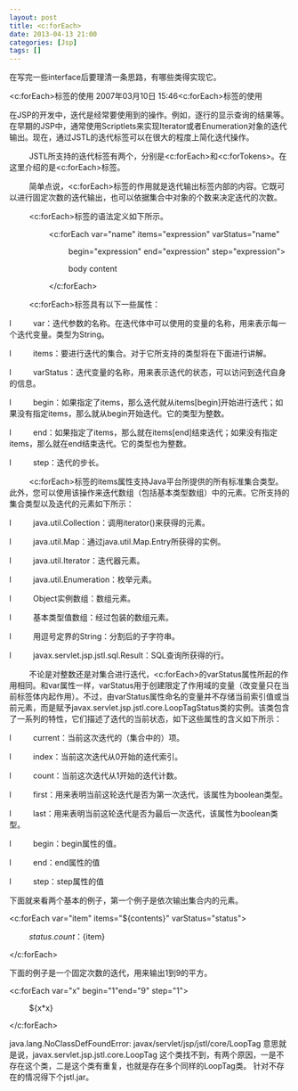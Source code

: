 ```yaml
---
layout: post
title: <c:forEach>
date: 2013-04-13 21:00
categories: [Jsp]
tags: []
---
```

在写完一些interface后要理清一条思路，有哪些类得实现它。


<c:forEach>标签的使用 
2007年03月10日 15:46<c:forEach>标签的使用

在JSP的开发中，迭代是经常要使用到的操作。例如，逐行的显示查询的结果等。在早期的JSP中，通常使用Scriptlets来实现Iterator或者Enumeration对象的迭代输出。现在，通过JSTL的迭代标签可以在很大的程度上简化迭代操作。

         JSTL所支持的迭代标签有两个，分别是<c:forEach>和<c:forTokens>。在这里介绍的是<c:forEach>标签。

         简单点说，<c:forEach>标签的作用就是迭代输出标签内部的内容。它既可以进行固定次数的迭代输出，也可以依据集合中对象的个数来决定迭代的次数。

         <c:forEach>标签的语法定义如下所示。

                  <c:forEach var="name" items="expression" varStatus="name"

                           begin="expression" end="expression" step="expression">

                           body content 

                  </c:forEach>

         <c:forEach>标签具有以下一些属性：

l          var：迭代参数的名称。在迭代体中可以使用的变量的名称，用来表示每一个迭代变量。类型为String。 

l          items：要进行迭代的集合。对于它所支持的类型将在下面进行讲解。 

l          varStatus：迭代变量的名称，用来表示迭代的状态，可以访问到迭代自身的信息。 

l          begin：如果指定了items，那么迭代就从items[begin]开始进行迭代；如果没有指定items，那么就从begin开始迭代。它的类型为整数。

l          end：如果指定了items，那么就在items[end]结束迭代；如果没有指定items，那么就在end结束迭代。它的类型也为整数。

l          step：迭代的步长。 

         <c:forEach>标签的items属性支持Java平台所提供的所有标准集合类型。此外，您可以使用该操作来迭代数组（包括基本类型数组）中的元素。它所支持的集合类型以及迭代的元素如下所示：

l          java.util.Collection：调用iterator()来获得的元素。 

l          java.util.Map：通过java.util.Map.Entry所获得的实例。 

l          java.util.Iterator：迭代器元素。 

l          java.util.Enumeration：枚举元素。 

l          Object实例数组：数组元素。 

l          基本类型值数组：经过包装的数组元素。 

l          用逗号定界的String：分割后的子字符串。 

l          javax.servlet.jsp.jstl.sql.Result：SQL查询所获得的行。 

         不论是对整数还是对集合进行迭代，<c:forEach>的varStatus属性所起的作用相同。和var属性一样，varStatus用于创建限定了作用域的变量（改变量只在当前标签体内起作用）。不过，由varStatus属性命名的变量并不存储当前索引值或当前元素，而是赋予javax.servlet.jsp.jstl.core.LoopTagStatus类的实例。该类包含了一系列的特性，它们描述了迭代的当前状态，如下这些属性的含义如下所示：

l          current：当前这次迭代的（集合中的）项。 

l          index：当前这次迭代从0开始的迭代索引。 

l          count：当前这次迭代从1开始的迭代计数。 

l          first：用来表明当前这轮迭代是否为第一次迭代，该属性为boolean类型。 

l          last：用来表明当前这轮迭代是否为最后一次迭代，该属性为boolean类型。 

l          begin：begin属性的值。 

l          end：end属性的值 

l          step：step属性的值 

下面就来看两个基本的例子，第一个例子是依次输出集合内的元素。 

<c:forEach var="item" items="${contents}" varStatus="status">

         $status.count：${item} 

</c:forEach> 

下面的例子是一个固定次数的迭代，用来输出1到9的平方。 

<c:forEach var="x" begin="1"end="9" step="1"> 

         ${x*x} 

</c:forEach>

java.lang.NoClassDefFoundError: javax/servlet/jsp/jstl/core/LoopTag
意思就是说，javax.servlet.jsp.jstl.core.LoopTag 这个类找不到，有两个原因，一是不存在这个类，二是这个类有重复，也就是存在多个同样的LoopTag类。
针对不存在的情况得下个jstl.jar。
